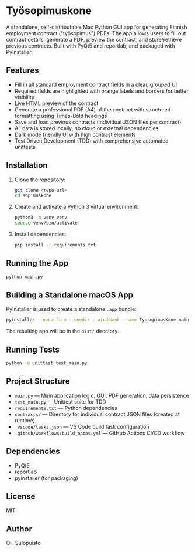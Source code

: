 # Työsopimuskone

A standalone, self-distributable Mac Python GUI app for generating Finnish employment contract ("työsopimus") PDFs. The app allows users to fill out contract details, generate a PDF, preview the contract, and store/retrieve previous contracts. Built with PyQt5 and reportlab, and packaged with PyInstaller.

## Features
- Fill in all standard employment contract fields in a clear, grouped UI
- Required fields are highlighted with orange labels and borders for better visibility
- Live HTML preview of the contract
- Generate a professional PDF (A4) of the contract with structured formatting using Times-Bold headings
- Save and load previous contracts (individual JSON files per contract)
- All data is stored locally, no cloud or external dependencies
- Dark mode friendly UI with high contrast elements
- Test Driven Development (TDD) with comprehensive automated unittests

## Installation
1. Clone the repository:
   ```sh
   git clone <repo-url>
   cd sopimuskone
   ```
2. Create and activate a Python 3 virtual environment:
   ```sh
   python3 -m venv venv
   source venv/bin/activate
   ```
3. Install dependencies:
   ```sh
   pip install -r requirements.txt
   ```

## Running the App
```sh
python main.py
```

## Building a Standalone macOS App
PyInstaller is used to create a standalone `.app` bundle:
```sh
pyinstaller --noconfirm --onedir --windowed --name TyosopimusKone main.py
```
The resulting app will be in the `dist/` directory.

## Running Tests
```sh
python -m unittest test_main.py
```

## Project Structure

- `main.py` — Main application logic, GUI, PDF generation, data persistence
- `test_main.py` — Unittest suite for TDD
- `requirements.txt` — Python dependencies
- `contracts/` — Directory for individual contract JSON files (created at runtime)
- `.vscode/tasks.json` — VS Code build task configuration
- `.github/workflows/build_macos.yml` — GitHub Actions CI/CD workflow

## Dependencies
- PyQt5
- reportlab
- pyinstaller (for packaging)

## License
MIT

## Author
Olli Sulopuisto